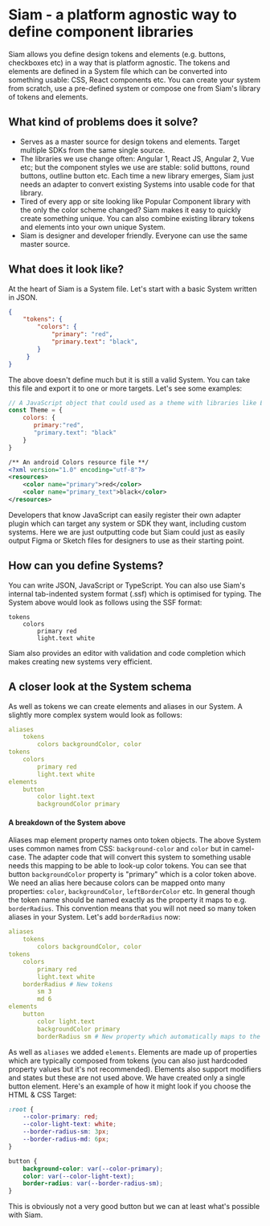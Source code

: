 # Siam - a platform agnostic way to define component libraries

Siam allows you define design tokens and elements (e.g. buttons, checkboxes etc) in a way that is platform agnostic. The tokens and elements are defined in a System file which can be converted into something usable: CSS, React components etc. You can create your system from scratch, use a pre-defined system or compose one from Siam's library of tokens and elements.

## What kind of problems does it solve?

- Serves as a master source for design tokens and elements. Target multiple SDKs from the same single source. 
- The libraries we use change often: Angular 1, React JS, Angular 2, Vue etc; but the component styles we use are stable: solid buttons, round buttons, outline button etc. Each time a new library emerges, Siam just needs an adapter to convert existing Systems into usable code for that library.
- Tired of every app or site looking like Popular Component library with the only the color scheme changed? Siam makes it easy to quickly create something unique. You can also combine existing library tokens and elements into your own unique System.
- Siam is designer and developer friendly. Everyone can use the same master source.

## What does it look like?

At the heart of Siam is a System file. Let's start with a basic System written in JSON. 

```JSON
{
    "tokens": {
        "colors": {
            "primary": "red",
            "primary.text": "black",
        }
     }
}
```

The above doesn't define much but it is still a valid System. You can take this file and export it to one or more targets. Let's see some examples:

```JavaScript
// A JavaScript object that could used as a theme with libraries like Emotion or Styled Components
const Theme = {
    colors: {
       primary:"red",
       "primary.text": "black"
    }
}
``` 

```XML
/** An android Colors resource file **/
<?xml version="1.0" encoding="utf-8"?>
<resources>
    <color name="primary">red</color>
    <color name="primary_text">black</color>
</resources>
``` 

Developers that know JavaScript can easily register their own adapter plugin which can target any system or SDK they want, including custom systems. Here we are just outputting code but Siam could just as easily output Figma or Sketch files for designers to use as their starting point. 

## How can you define Systems?

You can write JSON, JavaScript or TypeScript. You can also use Siam's internal tab-indented system format (.ssf) which is optimised for typing. The System above would look as follows using the SSF format:

```
tokens
    colors
        primary red
        light.text white 
```

Siam also provides an editor with validation and code completion which makes creating new systems very efficient. 

## A closer look at the System schema

As well as tokens we can create elements and aliases in our System. A slightly more complex system would look as follows:

```YAML
aliases
    tokens
        colors backgroundColor, color 
tokens
    colors
        primary red
        light.text white 
elements
    button
        color light.text
        backgroundColor primary

```

#### A breakdown of the System above

Aliases map element property names onto token objects. The above System uses common names from CSS: `background-color` and `color` but in camel-case. The adapter code that will convert this system to something usable needs this mapping to be able to look-up color tokens. You can see that button `backgroundColor` property is "primary" which is a color token above. We need an alias here because colors can be mapped onto many properties: `color`, `backgroundColor`, `leftBorderColor` etc. In general though the token name should be named exactly as the property it maps to e.g. `borderRadius`. This convention means that you will not need so many token aliases in your System. Let's add `borderRadius` now: 

```YAML
aliases
    tokens
        colors backgroundColor, color 
tokens
    colors
        primary red
        light.text white
    borderRadius # New tokens
        sm 3
        md 6 
elements
    button
        color light.text
        backgroundColor primary
        borderRadius sm # New property which automatically maps to the new tokens above
```

As well as `aliases` we added `elements`. Elements are made up of properties which are typically composed from tokens (you can also just hardcoded property values but it's not recommended). Elements also support modifiers and states but these are not used above. We have created only a single button element. Here's an example of how it might look if you choose the HTML & CSS Target:

```CSS
:root {
    --color-primary: red;
    --color-light-text: white;
    --border-radius-sm: 3px;
    --border-radius-md: 6px;
}

button {
    background-color: var(--color-primary);
    color: var(--color-light-text);
    border-radius: var(--border-radius-sm);
}
```

This is obviously not a very good button but we can at least what's possible with Siam.